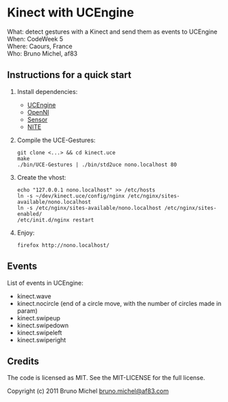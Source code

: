 Kinect with UCEngine
====================

What: detect gestures with a Kinect and send them as events to UCEngine  
When: CodeWeek 5  
Where: Caours, France  
Who: Bruno Michel, af83  


Instructions for a quick start
------------------------------

1. Install dependencies:
   * [UCEngine](http://www.ucengine.org/)
   * [OpenNI](https://github.com/OpenNI/OpenNI)
   * [Sensor](https://github.com/boilerbots/Sensor)
   * [NITE](http://www.openni.org/downloadfiles/openni-compliant-middleware-binaries/34-stable)

2. Compile the UCE-Gestures:

       git clone <...> && cd kinect.uce
       make
       ./bin/UCE-Gestures | ./bin/std2uce nono.localhost 80

3. Create the vhost:

       echo "127.0.0.1 nono.localhost" >> /etc/hosts
       ln -s ~/dev/kinect.uce/config/nginx /etc/nginx/sites-available/nono.localhost
       ln -s /etc/nginx/sites-available/nono.localhost /etc/nginx/sites-enabled/
       /etc/init.d/nginx restart

4. Enjoy:

       firefox http://nono.localhost/


Events
------

List of events in UCEngine:

* kinect.wave
* kinect.nocircle (end of a circle move, with the number of circles made in param)
* kinect.swipeup
* kinect.swipedown
* kinect.swipeleft
* kinect.swiperight


Credits
-------

The code is licensed as MIT. See the MIT-LICENSE for the full license.

Copyright (c) 2011 Bruno Michel <bruno.michel@af83.com>
